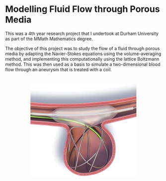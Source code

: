 # Modelling Fluid Flow through Porous Media

This was a 4th year research project that I undertook at Durham University as part of the MMath Mathematics degree.

The objective of this project was to study the flow of a fluid through porous media by adapting the Navier-Stokes equations using the volume-averaging method, and implementing this computationally using the lattice Boltzmann method. This was then used as a basis to simulate a two-dimensional blood flow through an aneurysm that is treated with a coil.

<p align="center">
  <img src="project_report/figures/aneurysm/ballooncoil.jpg" width="300px" style="transform:rotate(90deg)"/>
</p>